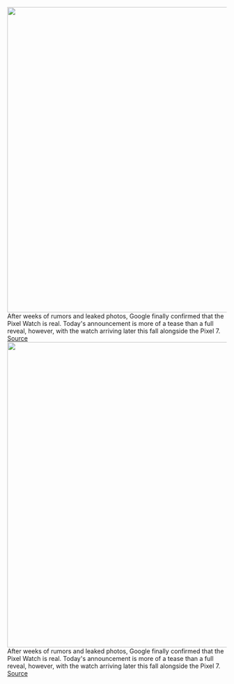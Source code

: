 <img src='https://cdn.vox-cdn.com/thumbor/nd11fWLSPylvJr1vYlGlV3qGSdU=/0x0:2040x1360/1200x800/filters:focal(857x517:1183x843)/cdn.vox-cdn.com/uploads/chorus_image/image/70857838/Google_Pixel_Watch_Google_Maps.0.png' width='700px' /><br/>
After weeks of rumors and leaked photos, Google finally confirmed that the Pixel Watch is real. Today's announcement is more of a tease than a full reveal, however, with the watch arriving later this fall alongside the Pixel 7.
<a href='https://www.theverge.com/2022/5/11/23064072/google-pixel-watch-fitbit-io-2022'> Source <a/><img src='https://cdn.vox-cdn.com/thumbor/nd11fWLSPylvJr1vYlGlV3qGSdU=/0x0:2040x1360/1200x800/filters:focal(857x517:1183x843)/cdn.vox-cdn.com/uploads/chorus_image/image/70857838/Google_Pixel_Watch_Google_Maps.0.png' width='700px' /><br/>
After weeks of rumors and leaked photos, Google finally confirmed that the Pixel Watch is real. Today's announcement is more of a tease than a full reveal, however, with the watch arriving later this fall alongside the Pixel 7.
<a href='https://www.theverge.com/2022/5/11/23064072/google-pixel-watch-fitbit-io-2022'> Source <a/>